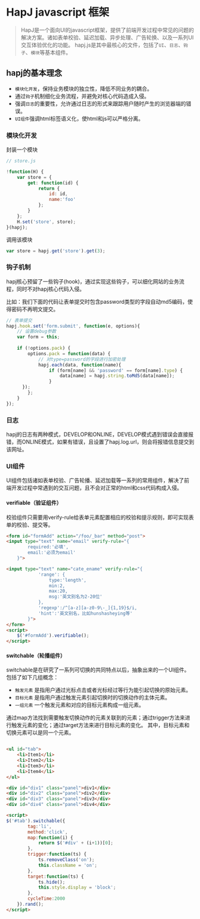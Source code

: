 HapJ javascript 框架
===================

> HapJ是一个面向UI的javascript框架，提供了前端开发过程中常见的问题的解决方案。诸如表单校验、延迟加载、异步处理、广告轮换、以及一系列UI交互体验优化的功能。
> hapj.js是其中最核心的文件，包括了`UI`、`日志`、`钩子`、`模块`等基本组件。

hapj的基本理念
-----------

* `模块化开发`，保持业务模块的独立性，降低不同业务的耦合。
* 通过`钩子`机制细化业务流程，并避免对核心代码造成入侵。
* 强调`日志`的重要性，允许通过日志的形式来跟踪用户随时产生的浏览器端的错误。
* `UI组件`强调html标签语义化，使html和js可以严格分离。


### 模块化开发

封装一个模块

``` javascript
// store.js

!function(H) {
	var store = {
		get: function(id) {
			return {
				id: id,
				name:'foo'
			};
		}
	};
	H.set('store', store);
}(hapj);
```

调用该模块
``` javascript
var store = hapj.get('store').get(3);
```


### 钩子机制

hapj核心预留了一些钩子(hook)，通过实现这些钩子，可以细化网站的业务流程，同时不对hapj核心代码入侵。

比如：我们下面的代码让表单提交时包含password类型的字段自动md5编码，使得密码不再明文提交。

```javascript
// 表单提交
hapj.hook.set('form.submit', function(e, options){
	// 设置debug参数
	var form = this;
	
	if (!options.pack) {
		options.pack = function(data) {
			// 对type=password的字段进行加密处理
	        hapj.each(data, function(name){
				if (form[name] && 'password' == form[name].type) {
					data[name] = hapj.string.toMd5(data[name]);
				}
      });
		};
	}
});
```


### 日志
hapj的日志有两种模式，DEVELOP和ONLINE，DEVELOP模式遇到错误会直接报错，而ONLINE模式，如果有错误，且设置了hapj.log.url，则会将报错信息提交到该网址。

### UI组件

UI组件包括诸如表单校验、广告轮播、延迟加载等一系列的常用组件，解决了前端开发过程中常遇到的交互问题，且不会对正常的html和css代码构成入侵。

#### verifiable（验证组件）

校验组件只需要用verify-rule给表单元素配置相应的校验和提示规则，即可实现表单的校验、提交等。

```html
<form id="formAdd" action="/foo/_bar" method="post">
<input type="text" name="email" verify-rule="{
		required:'必填',
		email:'必须为email'
	}">

<input type="text" name="cate_ename" verify-rule="{
			'range': {
				type:'length',
				min:2,
				max:20,
				msg:'英文别名为2-20位'
			},
			'regexp':/^[a-z][a-z0-9\-_]{1,19}$/i,
			'hint':'英文别名，比如hunshasheying等'
		}">
</form>
<script>
	$('#formAdd').verifiable();
</script>

```


#### switchable（轮播组件）

switchable是在研究了一系列可切换的共同特点以后，抽象出来的一个UI组件。包括了如下几组概念：
* `触发元素` 是指用户通过光标点击或者光标经过等行为能引起切换的原始元素。
* `目标元素` 是指用户通过触发元素引起切换时的切换动作的主体元素。
* `一组元素` 一个触发元素和对应的目标元素构成一组元素。

通过map方法找到需要触发切换动作的元素关联到的元素；通过trigger方法来进行触发元素的变化；通过target方法来进行目标元素的变化。
其中，目标元素和切换元素可以是同一个元素。

```html

<ul id="tab">
	<li>Item1</li>
	<li>Item2</li>
	<li>Item3</li>
	<li>Item4</li>
</ul>

<div id="div1" class="panel">div1</div>
<div id="div2" class="panel">div2</div>
<div id="div3" class="panel">div3</div>
<div id="div4" class="panel">div4</div>

<script>
$('#tab').switchable({
		tag:'li',
		method:'click',
		map:function(i) {
			return $('#div' + (i+1))[0];
		},
		trigger:function(ts) {
			ts.removeClass('on');
			this.className = 'on';
		},
		target:function(ts) {
			ts.hide();
			this.style.display = 'block';
		},
		cycleTime:2000
	}).rand();
</script>
```
